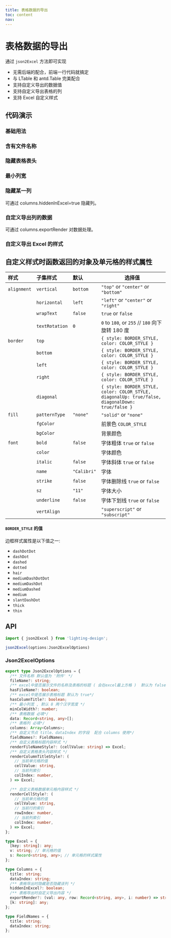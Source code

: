 ```yaml
---
title: 表格数据的导出
toc: content
nav:
---
```


# 表格数据的导出

通过 `json2Excel` 方法即可实现

- 无需后端的配合，前端一行代码就搞定
- 与 LTable 和 antd.Table 完美配合
- 支持自定义导出的数据值
- 支持自定义导出表格的列
- 支持 Excel 自定义样式

## 代码演示

### 基础用法

<code src='./demos/Demo1.tsx' background="#f5f5f5"></code>

<code src='./demos/Demo1.tsx' background="#f5f5f5"></code>

### 含有文件名称

<code src='./demos/Demo2.tsx' background="#f5f5f5"></code>

### 隐藏表格表头

<code src='./demos/Demo3.tsx' background="#f5f5f5"></code>

### 最小列宽

<code src='./demos/Demo4.tsx' background="#f5f5f5"></code>

### 隐藏某一列

可通过 columns.hiddenInExcel=true 隐藏列。

<code src='./demos/Demo5.tsx' background="#f5f5f5"></code>

### 自定义导出列的数据

可通过 columns.exportRender 对数据处理。

<code src='./demos/Demo6.tsx' background="#f5f5f5"></code>

### 自定义导出 Excel 的样式

<code src='./demos/Demo7.tsx' background="#f5f5f5"></code>

## 自定义样式时函数返回的对象及单元格的样式属性

| 样式        | 子集样式       | 默认        | 选择值                                                                                          |
| :---------- | :------------- | :---------- | ----------------------------------------------------------------------------------------------- |
| `alignment` | `vertical`     | `bottom`    | `"top"` or `"center"` or `"bottom"`                                                             |
|             | `horizontal`   | `left`      | `"left"` or `"center"` or `"right"`                                                             |
|             | `wrapText`     | `false`     | `true` or `false`                                                                               |
|             | `textRotation` | `0`         | `0` to `180`, or `255` // `180` 向下旋转 180 度                                                 |
| `border`    | `top`          |             | `{ style: BORDER_STYLE, color: COLOR_STYLE }`                                                   |
|             | `bottom`       |             | `{ style: BORDER_STYLE, color: COLOR_STYLE }`                                                   |
|             | `left`         |             | `{ style: BORDER_STYLE, color: COLOR_STYLE }`                                                   |
|             | `right`        |             | `{ style: BORDER_STYLE, color: COLOR_STYLE }`                                                   |
|             | `diagonal`     |             | `{ style: BORDER_STYLE, color: COLOR_STYLE, diagonalUp: true/false, diagonalDown: true/false }` |
| `fill`      | `patternType`  | `"none"`    | `"solid"` or `"none"`                                                                           |
|             | `fgColor`      |             | 前景色 `COLOR_STYLE`                                                                            |
|             | `bgColor`      |             | 背景颜色                                                                                        |
| `font`      | `bold`         | `false`     | 字体粗体 `true` or `false`                                                                      |
|             | `color`        |             | 字体颜色                                                                                        |
|             | `italic`       | `false`     | 字体斜体 `true` or `false`                                                                      |
|             | `name`         | `"Calibri"` | 字体                                                                                            |
|             | `strike`       | `false`     | 字体删除线 `true` or `false`                                                                    |
|             | `sz`           | `"11"`      | 字体大小                                                                                        |
|             | `underline`    | `false`     | 字体下划线 `true` or `false`                                                                    |
|             | `vertAlign`    |             | `"superscript"` or `"subscript"`                                                                |

#### `BORDER_STYLE` 的值

边框样式属性是以下值之一:

- `dashDotDot`
- `dashDot`
- `dashed`
- `dotted`
- `hair`
- `mediumDashDotDot`
- `mediumDashDot`
- `mediumDashed`
- `medium`
- `slantDashDot`
- `thick`
- `thin`

## API

```ts
import { json2Excel } from 'lighting-design';

json2Excel(options:Json2ExcelOptions)

```

### Json2ExcelOptions

```ts
export type Json2ExcelOptions = {
  /** 文件名称 默认值为 '附件' */
  fileName?: string;
  /** excel中是否展示文件的名称及表格的标题 ( 会在excel最上方格 )  默认为 false*/
  hasFileName?: boolean;
  /** excel中是否展示表格标题 默认为 true*/
  hasColumnTitle?: boolean;
  /** 最小列宽 , 默认 8 两个汉字宽度 */
  minColWidth?: number;
  /** 表格数据 必填*/
  data: Record<string, any>[];
  /** 表格列 必填*/
  columns: Array<Columns>;
  /** 自定义节点 title、dataIndex 的字段  配合 columns 使用*/
  fieldNames?: FieldNames;
  /** 自定义表格标题内容样式 */
  renderFileNameStyle?: (cellValue: string) => Excel;
  /** 自定义表格表头内容样式 */
  renderColumnTitleStyle?: (
    // 当前单元格的值
    cellValue: string,
    // 当前列索引
    colIndex: number,
  ) => Excel;

  /** 自定义表格数据单元格内容样式 */
  renderCellStyle?: (
    // 当前单元格的值
    cellValue: string,
    // 当前行的索引
    rowIndex: number,
    // 当前列索引
    colIndex: number,
  ) => Excel;
};

type Excel = {
  [key: string]: any;
  v: string; // 单元格的值
  s: Record<string, any>; // 单元格的样式属性
};

type Columns = {
  title: string;
  dataIndex: string;
  /** 表格导出时隐藏是否隐藏该列 */
  hiddenInExcel?: boolean;
  /** 表格导出时自定义导出内容 */
  exportRender?: (val: any, row: Record<string, any>, i: number) => string | number;
  [k: string]: any;
};

type FieldNames = {
  title: string;
  dataIndex: string;
};
```
